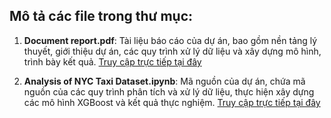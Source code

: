 ## Mô tả các file trong thư mục:

1. **Document report.pdf**: Tài liệu báo cáo của dự án, bao gồm nền tảng lý thuyết, giới thiệu dự án, các quy trình xử lý dữ liệu và xây dựng mô hình, trình bày kết quả.
   [Truy cập trực tiếp tại đây](https://drive.google.com/file/d/1J9QLUKHCXN0dVzKSLPTWGXG-do665xMp/view?usp=drive_link)
   
3. **Analysis of NYC Taxi Dataset.ipynb**: Mã nguồn của dự án, chứa mã nguồn của các quy trình phân tích và xử lý dữ liệu, thực hiện xây dựng các mô hình XGBoost và kết quả thực nghiệm.
    [Truy cập trực tiếp tại đây](https://colab.research.google.com/github/trunghq0205/Projetcs/blob/main/NYC/Analysis_of_NYC_Taxi_Dataset.ipynb)
